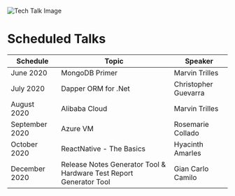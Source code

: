 ![Tech Talk Image](https://www.dropbox.com/s/m5pbz4wefxp1fya/TechTalks.png?raw=1)

# Scheduled Talks

| Schedule | Topic | Speaker |
| --- | --- | --- |
| June 2020 | MongoDB Primer | Marvin Trilles |
| July 2020 | Dapper ORM for .Net | Christopher Guevarra |
| August 2020 | Alibaba Cloud | Marvin Trilles |
| September 2020 | Azure VM | Rosemarie Collado |
| October 2020 | ReactNative - The Basics | Hyacinth Amarles |
| December 2020 | Release Notes Generator Tool & Hardware Test Report Generator Tool | Gian Carlo Camilo |
